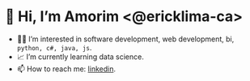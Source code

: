# 👋 Hi, I’m Amorim <@ericklima-ca>
- :man_technologist: I’m interested in software development, web development, bi, ```python, c#, java, js```.
- :chart_with_upwards_trend: I’m currently learning data science.
- 📫 How to reach me: <a href="https://www.linkedin.com/in/erick-lima-ca/" >linkedin</a>.

<!---
ericklima-ca/ericklima-ca is a ✨ special ✨ repository because its `README.md` (this file) appears on your GitHub profile.
You can click the Preview link to take a look at your changes.
--->

